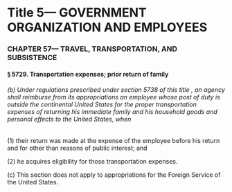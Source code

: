 
# Title 5— GOVERNMENT ORGANIZATION AND EMPLOYEES
### CHAPTER 57— TRAVEL, TRANSPORTATION, AND SUBSISTENCE
#### § 5729. Transportation expenses; prior return of family
###### (b) Under regulations prescribed under section 5738 of this title , an agency shall reimburse from its appropriations an employee whose post of duty is outside the continental United States for the proper transportation expenses of returning his immediate family and his household goods and personal effects to the United States, when

(1) their return was made at the expense of the employee before his return and for other than reasons of public interest; and

(2) he acquires eligibility for those transportation expenses.

(c) This section does not apply to appropriations for the Foreign Service of the United States.
